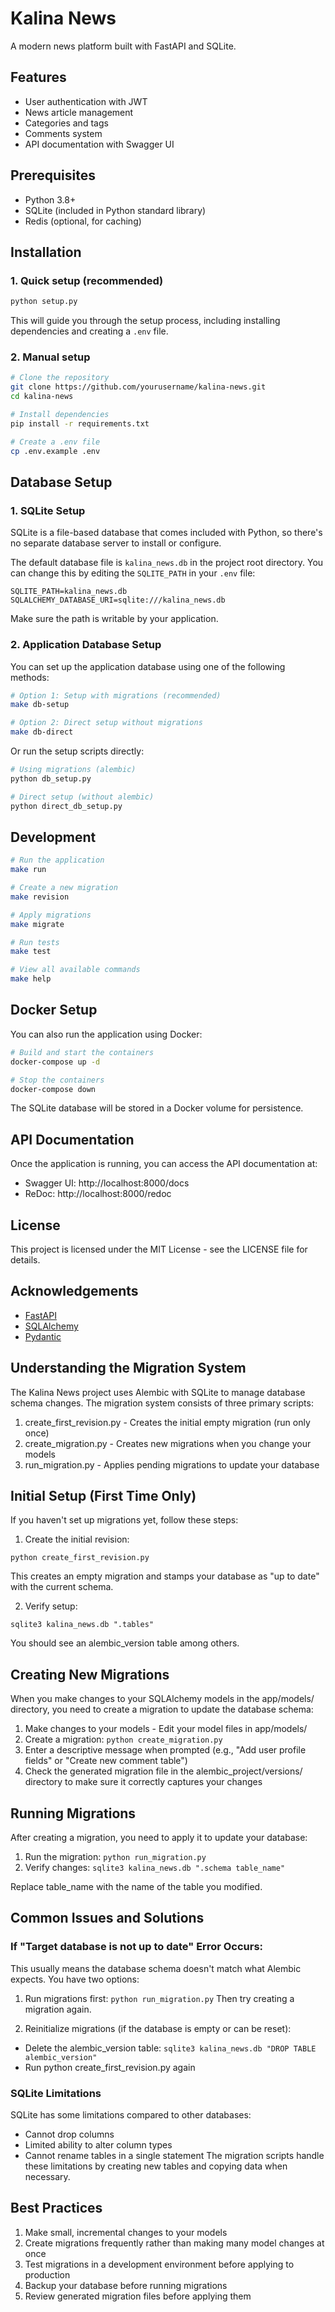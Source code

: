 # Kalina News

A modern news platform built with FastAPI and SQLite.

## Features

- User authentication with JWT
- News article management
- Categories and tags
- Comments system
- API documentation with Swagger UI

## Prerequisites

- Python 3.8+
- SQLite (included in Python standard library)
- Redis (optional, for caching)

## Installation

### 1. Quick setup (recommended)

```bash
python setup.py
```

This will guide you through the setup process, including installing dependencies and creating a `.env` file.

### 2. Manual setup

```bash
# Clone the repository
git clone https://github.com/yourusername/kalina-news.git
cd kalina-news

# Install dependencies
pip install -r requirements.txt

# Create a .env file
cp .env.example .env
```

## Database Setup

### 1. SQLite Setup

SQLite is a file-based database that comes included with Python, so there's no separate database server to install or configure.

The default database file is `kalina_news.db` in the project root directory. You can change this by editing the `SQLITE_PATH` in your `.env` file:

```
SQLITE_PATH=kalina_news.db
SQLALCHEMY_DATABASE_URI=sqlite:///kalina_news.db
```

Make sure the path is writable by your application.

### 2. Application Database Setup

You can set up the application database using one of the following methods:

```bash
# Option 1: Setup with migrations (recommended)
make db-setup

# Option 2: Direct setup without migrations
make db-direct
```

Or run the setup scripts directly:

```bash
# Using migrations (alembic)
python db_setup.py

# Direct setup (without alembic)
python direct_db_setup.py
```

## Development

```bash
# Run the application
make run

# Create a new migration
make revision

# Apply migrations
make migrate

# Run tests
make test

# View all available commands
make help
```

## Docker Setup

You can also run the application using Docker:

```bash
# Build and start the containers
docker-compose up -d

# Stop the containers
docker-compose down
```

The SQLite database will be stored in a Docker volume for persistence.

## API Documentation

Once the application is running, you can access the API documentation at:

- Swagger UI: http://localhost:8000/docs
- ReDoc: http://localhost:8000/redoc

## License

This project is licensed under the MIT License - see the LICENSE file for details.

## Acknowledgements

- [FastAPI](https://fastapi.tiangolo.com/)
- [SQLAlchemy](https://www.sqlalchemy.org/)
- [Pydantic](https://pydantic-docs.helpmanual.io/)

## Understanding the Migration System

The Kalina News project uses Alembic with SQLite to manage database schema changes. The migration system consists of three primary scripts:

1. create_first_revision.py - Creates the initial empty migration (run only once)
2. create_migration.py - Creates new migrations when you change your models
3. run_migration.py - Applies pending migrations to update your database

## Initial Setup (First Time Only)

If you haven't set up migrations yet, follow these steps:

1. Create the initial revision:

`python create_first_revision.py`

This creates an empty migration and stamps your database as "up to date" with the current schema.

2. Verify setup:

`sqlite3 kalina_news.db ".tables"`

You should see an alembic_version table among others.

## Creating New Migrations

When you make changes to your SQLAlchemy models in the app/models/ directory, you need to create a migration to update the database schema:

1. Make changes to your models - Edit your model files in app/models/
2. Create a migration:
   `python create_migration.py`
3. Enter a descriptive message when prompted (e.g., "Add user profile fields" or "Create new comment table")
4. Check the generated migration file in the alembic_project/versions/ directory to make sure it correctly captures your changes

## Running Migrations

After creating a migration, you need to apply it to update your database:

1. Run the migration:
   `python run_migration.py`
2. Verify changes:
   `sqlite3 kalina_news.db ".schema table_name"`

Replace table_name with the name of the table you modified.

## Common Issues and Solutions

### If "Target database is not up to date" Error Occurs:

This usually means the database schema doesn't match what Alembic expects. You have two options:

1. Run migrations first:
   `python run_migration.py`
   Then try creating a migration again.

2. Reinitialize migrations (if the database is empty or can be reset):

- Delete the alembic_version table:
  `sqlite3 kalina_news.db "DROP TABLE alembic_version"`
- Run python create_first_revision.py again

### SQLite Limitations

SQLite has some limitations compared to other databases:

- Cannot drop columns
- Limited ability to alter column types
- Cannot rename tables in a single statement
  The migration scripts handle these limitations by creating new tables and copying data when necessary.

## Best Practices

1. Make small, incremental changes to your models
2. Create migrations frequently rather than making many model changes at once
3. Test migrations in a development environment before applying to production
4. Backup your database before running migrations
5. Review generated migration files before applying them
